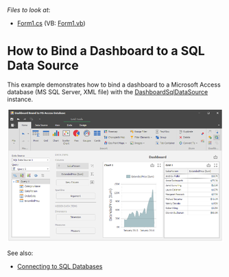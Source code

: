 <!-- default file list -->
*Files to look at*:

* [Form1.cs](./CS/Dashboard_DashboardDataProviders/Form1.cs) (VB: [Form1.vb](./VB/Dashboard_DashboardDataProviders/Form1.vb))
<!-- default file list end -->
# How to Bind a Dashboard to a SQL Data Source


This example demonstrates how to bind a dashboard to a Microsoft Access database (MS SQL Server, XML file) with the [DashboardSqlDataSource ](https://docs.devexpress.com/Dashboard/DevExpress.DashboardCommon.DashboardSqlDataSource) instance.

![screenshot](images/screenshot.png)

See also:

* [Connecting to SQL Databases](https://docs.devexpress.com/Dashboard/16132)
